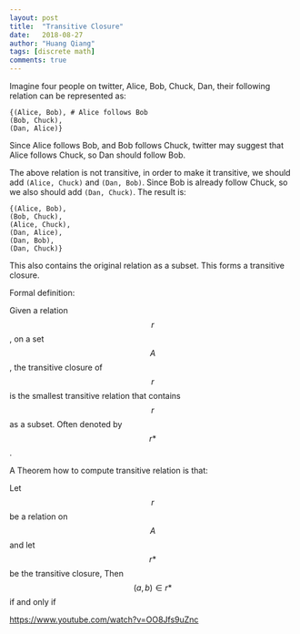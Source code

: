```yaml
---
layout: post
title:  "Transitive Closure"
date:   2018-08-27
author: "Huang Qiang"
tags: [discrete math]
comments: true
---
```


Imagine four people on twitter, Alice, Bob, Chuck, Dan, their following relation can be represented as:

```
{(Alice, Bob), # Alice follows Bob
(Bob, Chuck), 
(Dan, Alice)}
```

Since Alice follows Bob, and Bob follows Chuck, twitter may suggest that Alice follows Chuck, so Dan should follow Bob.

The above relation is not transitive, in order to make it transitive, we should add `(Alice, Chuck)` and `(Dan, Bob)`. Since Bob is already follow Chuck, so we also should add `(Dan, Chuck)`. The result is:

```
{(Alice, Bob),
(Bob, Chuck), 
(Alice, Chuck),
(Dan, Alice),
(Dan, Bob),
(Dan, Chuck)}
```

This also contains the original relation as a subset. This forms a transitive closure.

Formal definition:

Given a relation $$r$$, on a set $$A$$, the transitive closure of $$r$$ is the smallest transitive relation that contains $$r$$ as a subset. Often denoted by $$r*$$.

A Theorem how to compute transitive relation is that:

Let $$r$$ be a relation on $$A$$ and let $$r*$$ be the transitive closure, Then $$(a,b) \in r*$$ if and only if 

https://www.youtube.com/watch?v=OO8Jfs9uZnc